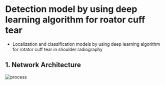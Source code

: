 # Detection model by using deep learning algorithm for roator cuff tear
- Localization and classification models by using deep learning algorithm for rotator cuff tear in shoulder radiography

## 1. Network Architecture
![process](https://user-images.githubusercontent.com/49828672/102781234-ab409500-43da-11eb-9734-cff6a17672d1.png)

